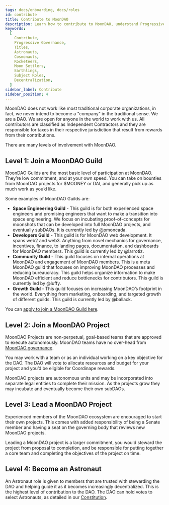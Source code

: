 ```yaml
---
tags: docs/onboarding, docs/roles
id: contribute
title: Contribute to MoonDAO
description: Learn how to contribute to MoonDAO, understand Progressive Governance, and Titles and their Subject Roles.
keywords:
  [
    Contribute,
    Progressive Governance,
    Titles,
    Astronauts,
    Cosmonauts,
    Rocketeers,
    Moon Settlers,
    Earthlings,
    Subject Roles,
    Decentralization,
  ]
sidebar_label: Contribute
sidebar_position: 4
---
```


MoonDAO does not work like most traditional corporate organizations, in fact, we never intend to become a "company" in the traditional sense. We are a DAO. We are open for anyone in the world to work with us. All contributors are classified as Independent Contractors and they are responsible for taxes in their respective jurisdiction that result from rewards from their contributions.

There are many levels of involvement with MoonDAO.

## Level 1: Join a MoonDAO Guild

MoonDAO Guilds are the most basic level of participation at MoonDAO. They’re low commitment, and at your own speed. You can take on bounties from MoonDAO projects for $MOONEY or DAI, and generally pick up as much work as you’d like.

Some examples of MoonDAO Guilds are:
- **Space Engineering Guild** - This guild is for both experienced space engineers and promising engineers that want to make a transition into space engineering. We focus on incubating proof-of-concepts for moonshots that can be developed into full MoonDAO projects, and eventually subDAOs. It is currently led by @pmoncada.
- **Developers Guild** - This guild is for MoonDAO web development. It spans web2 and web3. Anything from novel mechanics for governance, incentives, finance, to landing pages, documentation, and dashboards for MoonDAO members. This guild is currently led by @larrotiz.
- **Community Guild** - This guild focuses on internal operations at MoonDAO and engagement of MoonDAO members. This is a meta MoonDAO guild that focuses on improving MoonDAO processes and reducing bureaucracy. This guild helps organize information to make MoonDAO efficient and reduce bottlenecks for contributors. This guild is currently led by @luffy. 
- **Growth Guild** - This guild focuses on increasing MoonDAO’s footprint in the world. Everything from marketing, onboarding, and targeted growth of different guilds. This guild is currently led by @ballack.

You can [apply to join a MoonDAO Guild here](https://moondao.com/contribute).

## Level 2: Join a MoonDAO Project

MoonDAO Projects are non-perpetual, goal-based teams that are approved to execute autonomously. MoonDAO teams have no over-head from [MoonDAO governance](MoonDAO%20Governance.md). 

You may work with a team or as an individual working on a key objective for the DAO. The DAO will vote to allocate resources and budget for your project and you’d be eligible for Coordinape rewards.

MoonDAO projects are autonomous units and may be incorporated into separate legal entities to complete their mission. As the projects grow they may incubate and eventually become their own subDAOs.

## Level 3: Lead a MoonDAO Project

Experienced members of the MoonDAO ecosystem are encouraged to start their own projects. This comes with added responsibility of being a Senate member and having a seat on the governing body that reviews new MoonDAO projects.

Leading a MoonDAO project is a larger commitment, you would steward the project from proposal to completion, and be responsible for putting together a core team and completing the objectives of the project on time.

## Level 4: Become an Astronaut

An Astronaut role is given to members that are trusted with stewarding the DAO and helping guide it as it becomes increasingly decentralized. This is the highest level of contribution to the DAO. The DAO can hold votes to select Astronauts, as detailed in our [Constitution](https://docs.moondao.com/constitution).

